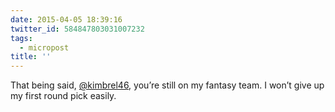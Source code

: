 ```yaml
---
date: 2015-04-05 18:39:16
twitter_id: 584847803031007232
tags:
  - micropost
title: ''
---
```


That being said, [@kimbrel46](https://twitter.com/kimbrel46), you’re still on my fantasy team. I won’t give up my first round pick easily.
